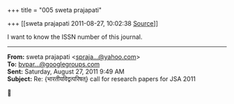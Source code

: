 +++
title = "005 sweta prajapati"

+++
[[sweta prajapati	2011-08-27, 10:02:38 [Source](https://groups.google.com/g/bvparishat/c/UU2Fsgg9SEY)]]



I want to know the ISSN number of this journal.  

------------------------------------------------------------------------

**From:** sweta prajapati \<[spraja...@yahoo.com]()\>  
**To:** [bvpar...@googlegroups.com]()  
**Sent:** Saturday, August 27, 2011 9:49 AM  
**Subject:** Re: {भारतीयविद्वत्परिषत्} call for research papers for JSA 2011  



